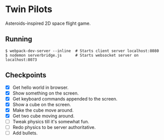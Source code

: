 # Twin Pilots
Asteroids-inspired 2D space flight game.

## Running
```shell
$ webpack-dev-server --inline  # Starts client server localhost:8080
$ nodemon serverbridge.js      # Starts websocket server on localhost:8073
```

## Checkpoints
- [x] Get hello world in browser.
- [x] Show something on the screen.
- [x] Get keyboard commands appended to the screen.
- [x] Show a cube on the screen.
- [x] Make the cube move around.
- [x] Get two cube moving around.
- [ ] Tweak physics till it's somewhat fun.
- [ ] Redo physics to be server authoritative.
- [ ] Add bullets.
